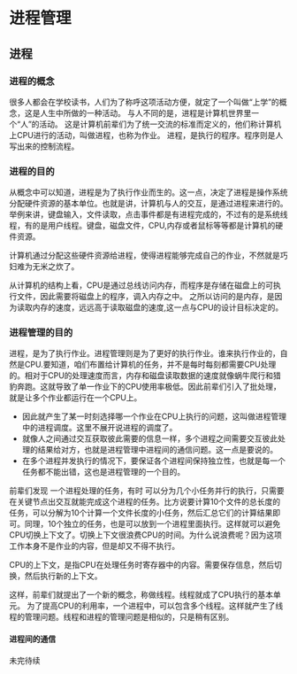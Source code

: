 # 进程管理
## 进程
### 进程的概念
  很多人都会在学校读书，人们为了称呼这项活动方便，就定了一个叫做“上学”的概念，这是人生中所做的一种活动。
  与人不同的是，进程是计算机世界里一个“人”的活动。
  这是计算机前辈们为了统一交流的标准而定义的，他们称计算机上CPU进行的活动，叫做进程，也称为作业。
  进程，是执行的程序。程序则是人写出来的控制流程。
### 进程的目的
   从概念中可以知道，进程是为了执行作业而生的。这一点，决定了进程是操作系统分配硬件资源的基本单位。也就是讲，计算机与人的交互，是通过进程来进行的。
   举例来讲，键盘输入，文件读取，点击事件都是有进程完成的，不过有的是系统线程，有的是用户线程。键盘，磁盘文件，CPU,内存或者鼠标等等都是计算机的硬件资源。
   
   
   计算机通过分配这些硬件资源给进程，使得进程能够完成自己的作业，不然就是巧妇难为无米之炊了。
   
   
   从计算机的结构上看，CPU是通过总线访问内存，而程序是存储在磁盘上的可执行文件，因此需要将磁盘上的程序，调入内存之中。
   之所以访问的是内存，是因为读取内存的速度，远远高于读取磁盘的速度,这一点与CPU的设计目标决定的。
### 进程管理的目的
  进程，是为了执行作业。进程管理则是为了更好的执行作业。谁来执行作业的，自然是CPU.要知道，咱们布置给计算机的任务，并不是每时每刻都需要CPU处理的。相对于CPU的处理速度而言，内存和磁盘读取数据的速度就像蜗牛爬行和猎豹奔跑。这就导致了单一作业下的CPU使用率极低。因此前辈们引入了批处理，就是让多个作业都运行在一个CPU上。
  
  
  - 因此就产生了某一时刻选择哪一个作业在CPU上执行的问题，这叫做进程管理中的进程调度。这里不展开说进程的调度了。
  - 就像人之间通过交互获取彼此需要的信息一样，多个进程之间需要交互彼此处理的结果给对方，也就是进程管理中进程间的通信问题。这一点是要说的。
  - 在多个进程并发执行的情况下，要保证各个进程间保持独立性，也就是每一个任务都不能出错，这也是进程管理的一个目的。
  
  前辈们发现 一个进程处理的任务，有时 可以分为几个小任务并行的执行，只需要在关键节点出交互就能完成这个进程的任务。比方说要计算10个文件的总长度的任务，可以分解为10个计算一个文件长度的小任务，然后汇总它们的计算结果即可。同理，10个独立的任务，也是可以放到一个进程里面执行。这样就可以避免CPU切换上下文了。切换上下文很浪费CPU的时间。为什么说浪费呢？因为这项工作本身不是作业的内容，但是却又不得不执行。
  
  
  CPU的上下文，是指CPU在处理任务时寄存器中的内容。需要保存信息，然后切换，然后执行新的上下文。
  
  
  这样，前辈们就提出了一个新的概念，称做线程。线程就成了CPU执行的基本单元。 为了提高CPU的利用率，一个进程中，可以包含多个线程。这样就产生了线程的管理问题。线程和进程的管理问题是相似的，只是稍有区别。
  
#### 进程间的通信

未完待续
  
   
   
   
   
     
